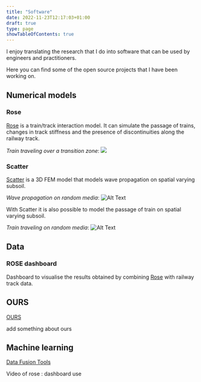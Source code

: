 ```yaml
---
title: "Software"
date: 2022-11-23T12:17:03+01:00
draft: true
type: page
showTableOfContents: true
---
```


<!-- title is already available from the headers -->

I enjoy translating the research that I do into software that can be used by engineers and practitioners.

Here you can find some of the open source projects that I have been working on.


## Numerical models
### Rose
[Rose](https://bitbucket.org/DeltaresGEO/rose/) is a train/track interaction model.
It can simulate the passage of trains, changes in track stiffness and the presence of discontinuities along the railway track.

_Train traveling over a transition zone_:
![](/TZ.gif)

### Scatter
[Scatter](https://bitbucket.org/DeltaresGEO/scatter/) is a 3D FEM model that models wave propagation on spatial varying subsoil.

_Wave propagation on random media_:
![Alt Text](/RF_theta1_ani1.gif)

With Scatter it is also possible to model the passage of train on spatial varying subsoil.

_Train traveling on random media_:
![Alt Text](/scatter_rose.gif)

## Data

### ROSE dashboard

Dashboard to visualise the results obtained by combining [Rose](https://bitbucket.org/DeltaresGEO/rose/) with railway track data.




## OURS

[OURS](https://github.com/RIVM/OURS/)

add something about ours


## Machine learning

[Data Fusion Tools](https://bitbucket.org/DeltaresGEO/datafusiontools/)




Video of rose : dashboard use
